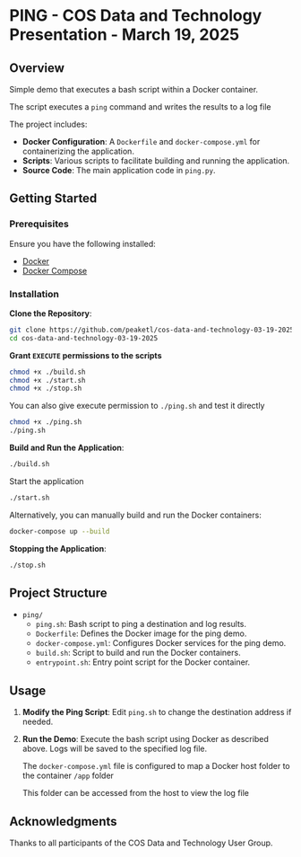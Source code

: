 # PING - COS Data and Technology Presentation - March 19, 2025

## Overview

Simple demo that executes a bash script within a Docker container.

The script executes a `ping` command and writes the results to a log file

The project includes:

- **Docker Configuration**: A `Dockerfile` and `docker-compose.yml` for containerizing the application.
- **Scripts**: Various scripts to facilitate building and running the application.
- **Source Code**: The main application code in `ping.py`.

## Getting Started

### Prerequisites

Ensure you have the following installed:

- [Docker](https://www.docker.com/get-started)
- [Docker Compose](https://docs.docker.com/compose/install/)

### Installation

**Clone the Repository**:

```bash
git clone https://github.com/peaketl/cos-data-and-technology-03-19-2025.git
cd cos-data-and-technology-03-19-2025
```

**Grant `EXECUTE` permissions to the scripts**
```bash
chmod +x ./build.sh
chmod +x ./start.sh
chmod +x ./stop.sh
```
You can also give execute permission to `./ping.sh` and test it directly
```bash
chmod +x ./ping.sh
./ping.sh
```

**Build and Run the Application**:
```bash
./build.sh
```
Start the application
```bash
./start.sh
```
Alternatively, you can manually build and run the Docker containers:
```bash
docker-compose up --build
```

**Stopping the Application**:
```bash
./stop.sh
```

## Project Structure

- `ping/`
  - `ping.sh`: Bash script to ping a destination and log results.
  - `Dockerfile`: Defines the Docker image for the ping demo.
  - `docker-compose.yml`: Configures Docker services for the ping demo.
  - `build.sh`: Script to build and run the Docker containers.
  - `entrypoint.sh`: Entry point script for the Docker container.

## Usage

1. **Modify the Ping Script**:
   Edit `ping.sh` to change the destination address if needed.

2. **Run the Demo**:
   Execute the bash script using Docker as described above. Logs will be saved to the specified log file.

   The `docker-compose.yml` file is configured to map a Docker host folder to the container `/app` folder

   This folder can be accessed from the host to view the log file

## Acknowledgments

Thanks to all participants of the COS Data and Technology User Group.


